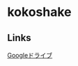 # kokoshake

## Links
[Googleドライブ](https://drive.google.com/drive/u/4/folders/0B2lLshINxwmzVUVSc3d3YXdJdUE)

